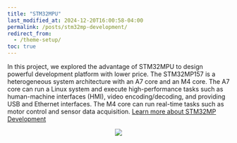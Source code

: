```yaml
---
title: "STM32MPU"
last_modified_at: 2024-12-20T16:00:58-04:00
permalink: /posts/stm32mp-development/
redirect_from:
  - /theme-setup/
toc: true
---
```


In this project, we explored the advantage of STM32MPU to design powerful development platform with lower price. The STM32MP157 is a heterogeneous system architecture with an A7 core and an M4 core. The A7 core can run a Linux system and execute high-performance tasks such as human-machine interfaces (HMI), video encoding/decoding, and providing USB and Ethernet interfaces. The M4 core can run real-time tasks such as motor control and sensor data acquisition. <a href="{{ site.baseurl }}/posts/stm32mp-development/">Learn more about STM32MP Development</a>

<p align="center">
  <img src="https://cdn.jsdelivr.net/gh/dwgan/PicGo/img/202409210037469.png" style="zoom: 100%;" />
</p>
